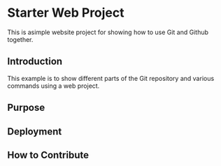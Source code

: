 # Starter Web Project

This is asimple website project for showing how to use Git and Github together.

## Introduction

This example is to show different parts of the Git repository and various commands using a web project.

## Purpose

## Deployment

## How to Contribute